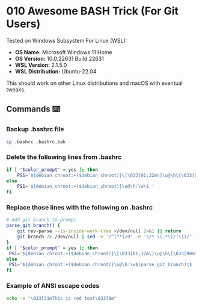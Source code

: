 # 010 Awesome BASH Trick (For Git Users)

Tested on Windows Subsystem For Linux (WSL):
- **OS Name:** Microsoft Windows 11 Home
- **OS Version:** 10.0.22631 Build 22631
- **WSL Version:** 2.1.5.0
- **WSL Distribution:** Ubuntu-22.04

This should work on other Linux distributions and macOS with eventual tweaks.

## Commands ⌨️

### Backup .bashrc file

```bash
cp .bashrc .bashrc.bak
```

### Delete the following lines from .bashrc

```bash
if [ "$color_prompt" = yes ]; then
    PS1='${debian_chroot:+($debian_chroot)}\[\033[01;32m\]\u@\h\[\033[00m\]:\[\033[01;34m\]\w\[\033[00m\]\$ '
else
    PS1='${debian_chroot:+($debian_chroot)}\u@\h:\w\$ '
fi
```

### Replace those lines with the following on .bashrc

```bash
# Add git branch to prompt
parse_git_branch() {
    git rev-parse --is-inside-work-tree >/dev/null 2>&1 || return
    git branch 2> /dev/null | sed -e '/^[^*]/d' -e 's/* \(.*\)/(\1)/' | sed 's/^/ /'
}
if [ "$color_prompt" = yes ]; then
 PS1='${debian_chroot:+($debian_chroot)}\[\033[01;32m\]\u@\h\[\033[00m\]:\[\033[01;34m\]\w\[\033[01;31m\]$(parse_git_branch)\[\033[00m\]\$ '
else
 PS1='${debian_chroot:+($debian_chroot)}\u@\h:\w$(parse_git_branch)\$ '
fi
```

### Example of ANSI escape codes

```bash
echo -e "\033[31mThis is red text\033[0m"
```
